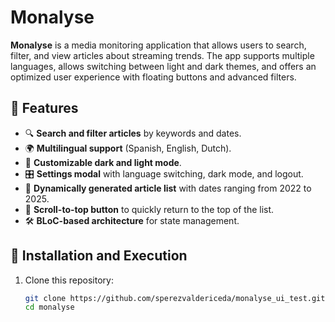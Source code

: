 # Monalyse

**Monalyse** is a media monitoring application that allows users to search, filter, and view articles about streaming trends. The app supports multiple languages, allows switching between light and dark themes, and offers an optimized user experience with floating buttons and advanced filters.

## 📌 Features

- 🔍 **Search and filter articles** by keywords and dates.
- 🌍 **Multilingual support** (Spanish, English, Dutch).
- 🌙 **Customizable dark and light mode**.
- 🎛️ **Settings modal** with language switching, dark mode, and logout.
- 📜 **Dynamically generated article list** with dates ranging from 2022 to 2025.
- 🔄 **Scroll-to-top button** to quickly return to the top of the list.
- 🛠 **BLoC-based architecture** for state management.

## 🚀 Installation and Execution

1. Clone this repository:

   ```sh
   git clone https://github.com/sperezvaldericeda/monalyse_ui_test.git
   cd monalyse
